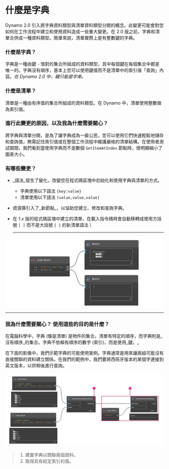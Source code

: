 # 什麼是字典

Dynamo 2.0 引入將字典資料類型與清單資料類型分開的概念。此變更可能會對您如何在工作流程中建立和使用資料造成一些重大變更。在 2.0 版之前，字典和清單合併成一種資料類型。簡單來說，清單實際上是有整數鍵的字典。

### **什麼是字典？**

字典是一種由鍵 - 值對的集合所組成的資料類型，其中每個鍵在每個集合中都是唯一的。字典沒有順序，基本上您可以使用鍵值而不是清單中的索引值「查詢」內容。_在 Dynamo 2.0 中，鍵只能是字串。_

### **什麼是清單？**

清單是一種由有序值的集合所組成的資料類型。在 Dynamo 中，清單使用整數做為索引值。

### **進行此變更的原因，以及我為什麼需要關心？**

將字典與清單分開，是為了讓字典成為一級公民，您可以使用它們快速輕鬆地儲存和查詢值，無需記住索引值或在整個工作流程中維護嚴格的清單結構。在使用者測試期間，我們看到當使用字典而不是數個 `GetItemAtIndex` 節點時，很明顯縮小了圖表大小。

### **有哪些變更？**

* _語法_發生了變化，改變您在程式碼區塊中初始化和使用字典與清單的方式。
   * 字典使用以下語法 `{key:value}`
   * 清單使用以下語法 `[value,value,value]`
* 資源庫引入了_新節點_，以協助您建立、修改和查詢字典。
* 在 1.x 版的程式碼區塊中建立的清單，在載入指令碼時會自動移轉成使用方括號 `[ ]` 而不是大括號 `{ }` 的新清單語法 \\

   ***

![](<../images/5-5/1/what is a dictionary - what are the changes (1).jpg>)

***

### **我為什麼需要關心？ 使用這些的目的是什麼？**

在電腦科學中，字典 (像是清單) 是物件的集合。清單有特定的順序，而字典則是_沒有順序_的集合。字典不依賴有順序的數字 (索引)，而是使用_鍵。_

在下面的影像中，我們示範字典的可能使用案例。字典通常是用來讓兩組可能沒有直接關聯的資料建立關係。在我們的範例中，我們要將西班牙版本的某個字連接到英文版本，以供稍後進行查詢。

![](<../images/5-5/1/what is a dictionary - what would you use these for.jpg>)

> 1. 建置字典以關聯兩個資料。
> 2. 取得具有給定索引的值。
